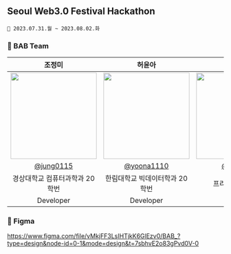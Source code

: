 ## Seoul Web3.0 Festival Hackathon
```
📆 2023.07.31.월 ~ 2023.08.02.화
```


### 🌱 BAB Team
| 조정미 | 허윤아 | 노정희 |
| :---: | :---: | :---: |
| <img width="200px" src="https://avatars.githubusercontent.com/u/76805879?v=4" /> | <img width="200px" src="https://avatars.githubusercontent.com/u/101046600?v=4" /> | <img width="200px" src="https://avatars.githubusercontent.com/u/111678149?v=4" /> |
|  [@jung0115](https://github.com/jung0115)  | [@yoona1110](https://github.com/yoona1110)  | [@and-noh](https://github.com/and-noh) |
| 경상대학교 컴퓨터과학과 20학번 | 한림대학교 빅데이터학과 20학번 | 프리랜서 디자이너 |
| Developer | Developer | Designer |  

### 🎨 Figma    
https://www.figma.com/file/vMkjFF3LsIHTjkK6GlEzv0/BAB_?type=design&node-id=0-1&mode=design&t=7sbhvE2o83gPvd0V-0  
